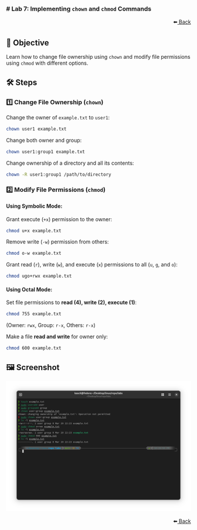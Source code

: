 ### **# Lab 7: Implementing `chown` and `chmod` Commands**

<div align="right">
    ⬅️<a href="../README.md"> Back</a>
</div>

## 📌 Objective
Learn how to change file ownership using `chown` and modify file permissions using `chmod` with different options.

## 🛠️ Steps

### 1️⃣ **Change File Ownership (`chown`)**
Change the owner of `example.txt` to `user1`:
```bash
chown user1 example.txt
```

Change both owner and group:
```bash
chown user1:group1 example.txt
```

Change ownership of a directory and all its contents:
```bash
chown -R user1:group1 /path/to/directory
```

### 2️⃣ **Modify File Permissions (`chmod`)**

#### **Using Symbolic Mode:**
Grant execute (`+x`) permission to the owner:
```bash
chmod u+x example.txt
```

Remove write (`-w`) permission from others:
```bash
chmod o-w example.txt
```

Grant read (`r`), write (`w`), and execute (`x`) permissions to all (`u`, `g`, and `o`):
```bash
chmod ugo+rwx example.txt
```

#### **Using Octal Mode:**
Set file permissions to **read (4), write (2), execute (1)**:
```bash
chmod 755 example.txt
```
(Owner: `rwx`, Group: `r-x`, Others: `r-x`)

Make a file **read and write** for owner only:
```bash
chmod 600 example.txt
```

## 🖼️ **Screenshot**
![Lab 7 Screenshot](lab7.png)

<div align="right">
    ⬅️<a href="../README.md"> Back</a>
</div>
